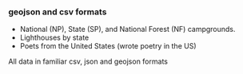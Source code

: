 ### geojson and csv formats


- National (NP), State (SP), and National Forest (NF) campgrounds. 
- Lighthouses by state
- Poets from the United States (wrote poetry in the US)

All data in familiar csv, json and geojson formats
